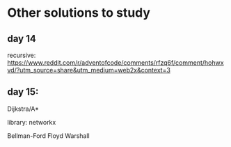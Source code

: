 # Other solutions to study

## day 14

recursive:
https://www.reddit.com/r/adventofcode/comments/rfzq6f/comment/hohwxvd/?utm_source=share&utm_medium=web2x&context=3

## day 15:

Dijkstra/A*

library: networkx

Bellman-Ford
Floyd Warshall
